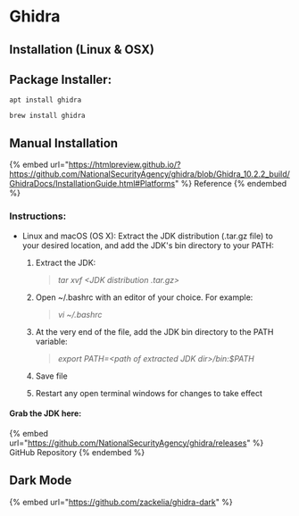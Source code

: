 # Ghidra

## Installation (Linux & OSX)

## Package Installer:

`apt install ghidra`

`brew install ghidra`

## Manual Installation

{% embed url="https://htmlpreview.github.io/?https://github.com/NationalSecurityAgency/ghidra/blob/Ghidra_10.2.2_build/GhidraDocs/InstallationGuide.html#Platforms" %}
Reference
{% endembed %}

### Instructions:

* Linux and macOS (OS X): Extract the JDK distribution (.tar.gz file) to your desired location, and add the JDK's bin directory to your PATH:
  1.  Extract the JDK:

      > _tar xvf \<JDK distribution .tar.gz>_
  2.  Open \~/.bashrc with an editor of your choice. For example:

      > _vi \~/.bashrc_
  3.  At the very end of the file, add the JDK bin directory to the PATH variable:

      > _export PATH=\<path of extracted JDK dir>/bin:$PATH_
  4. Save file
  5. Restart any open terminal windows for changes to take effect

#### Grab the JDK here:

{% embed url="https://github.com/NationalSecurityAgency/ghidra/releases" %}
GitHub Repository
{% endembed %}

## Dark Mode

{% embed url="https://github.com/zackelia/ghidra-dark" %}
